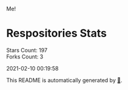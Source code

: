 Me!

# Respositories Stats
Stars Count: 197  
Forks Count: 3

2021-02-10 00:19:58  

This README is automatically generated by [🐰](https://github.com/rnitta/rnitta).
